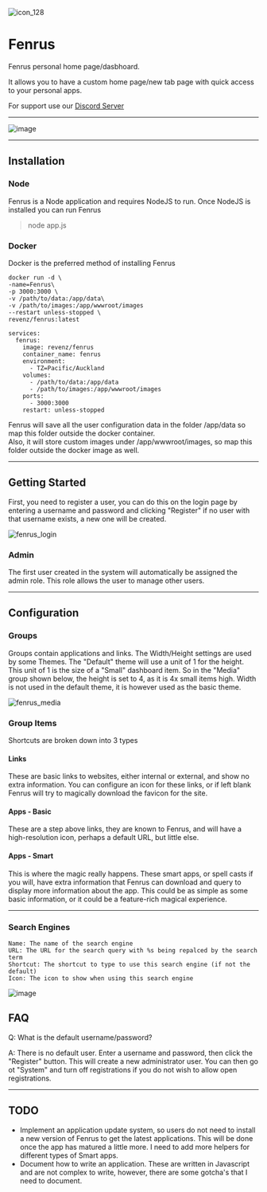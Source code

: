 ![icon_128](https://user-images.githubusercontent.com/958400/154829266-62206846-c6ef-4718-9910-2b83eb6aa41c.png)

# Fenrus


Fenrus personal home page/dasbhoard.  

It allows you to have a custom home page/new tab page with quick access to your personal apps.

For support use our [Discord Server](https://discord.gg/xbYK8wFMeU)

---
![image](https://user-images.githubusercontent.com/958400/155836968-6f85270a-fba3-4613-89d8-9f4afac2de34.png)

---

## Installation

### Node
Fenrus is a Node application and requires NodeJS to run.  Once NodeJS is installed you can run Fenrus 
> node app.js

### Docker
Docker is the preferred method of installing Fenrus
```
docker run -d \
-name=Fenrus\
-p 3000:3000 \
-v /path/to/data:/app/data\
-v /path/to/images:/app/wwwroot/images
--restart unless-stopped \
revenz/fenrus:latest
```
```
services:
  fenrus:
    image: revenz/fenrus
    container_name: fenrus
    environment:
      - TZ=Pacific/Auckland
    volumes:
      - /path/to/data:/app/data
      - /path/to/images:/app/wwwroot/images
    ports:
      - 3000:3000
    restart: unless-stopped
```
Fenrus will save all the user configuration data in the folder /app/data so map this folder outside the docker container.  
Also, it will store custom images under /app/wwwroot/images, so map this folder outside the docker image as well.

---

## Getting Started

First, you need to register a user, you can do this on the login page by entering a username and password and clicking "Register" if no user with that username exists, a new one will be created.  

![fenrus_login](https://user-images.githubusercontent.com/958400/154829712-5b7dde64-eb4b-4e1d-9991-29d160d4b057.png)


### Admin
The first user created in the system will automatically be assigned the admin role.
This role allows the user to manage other users.

---

## Configuration

### Groups
Groups contain applications and links.  The Width/Height settings are used by some Themes.   The "Default" theme will use a unit of 1 for the height.   This unit of 1 is the size of a "Small" dashboard item.   So in the "Media" group shown below, the height is set to 4, as it is 4x small items high.  Width is not used in the default theme, it is however used as the basic theme.

![fenrus_media](https://user-images.githubusercontent.com/958400/154829815-bcb20f43-35bb-4550-a955-319d9216f2be.png)

### Group Items
Shortcuts are broken down into 3 types

#### Links
These are basic links to websites, either internal or external, and show no extra information.  You can configure an icon for these links, or if left blank Fenrus will try to magically download the favicon for the site.

#### Apps - Basic
These are a step above links, they are known to Fenrus, and will have a high-resolution icon, perhaps a default URL, but little else.

#### Apps - Smart
This is where the magic really happens.  These smart apps, or spell casts if you will, have extra information that Fenrus can download and query to display more information about the app.
This could be as simple as some basic information, or it could be a feature-rich magical experience.

---

### Search Engines
```
Name: The name of the search engine
URL: The URL for the search query with %s being repalced by the search term
Shortcut: The shortcut to type to use this search engine (if not the default)
Icon: The icon to show when using this search engine
```
![image](https://user-images.githubusercontent.com/958400/155925011-d62067df-687a-4d04-af03-6e82890f9398.png)


## FAQ


Q: What is the default username/password?

A: There is no default user.  Enter a username and password, then click the "Register" button.  This will create a new administrator user.   You can then go ot "System" and turn off registrations if you do not wish to allow open registrations.

---

## TODO
- Implement an application update system, so users do not need to install a new version of Fenrus to get the latest applications.  This will be done once the app has matured a little more.   I need to add more helpers for different types of Smart apps.
- Document how to write an application.  These are written in Javascript and are not complex to write, however, there are some gotcha's that I need to document.

